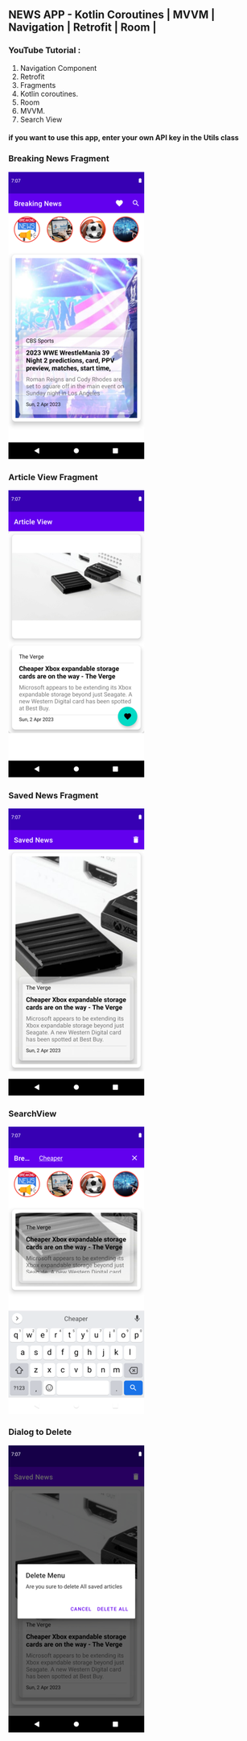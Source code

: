 ## NEWS APP - Kotlin Coroutines | MVVM | Navigation | Retrofit | Room |

### YouTube Tutorial : 


1. Navigation Component
2. Retrofit
3. Fragments
4. Kotlin coroutines.
5. Room
6. MVVM.
7. Search View

#### if you want to use this app, enter your own API key in the Utils class 

### Breaking News Fragment 
![](images/breakingnews.png)


### Article View Fragment
![](images/articleview.png)


### Saved News Fragment
![](images/savednews.png)


### SearchView
![](images/searchview.png)


### Dialog to Delete
![](images/dialogtodelete.png)
